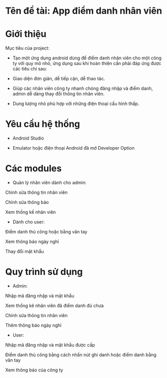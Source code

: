 #  Tên đề tài: App điểm danh nhân viên

# Giới thiệu
Mục tiêu của project:

- Tạo một ứng dụng android dùng để điểm danh nhân viên cho một công ty với quy mô nhỏ, ứng dụng sau khi hoàn thiện cần phải đáp ứng được các tiêu chí sau:

- Giao diện đơn giản, dễ tiếp cận, dễ thao tác.

- Giúp các nhân viên công ty nhanh chóng đăng nhập và điểm danh, admin dễ dàng thay đổi thông tin nhân viên.

- Dung lượng nhỏ phù hợp với những điện thoại cấu hình thấp.


# Yêu cầu hệ thống
- Android Studio

- Emulator hoặc điện thoại Android đã mở Developer Option

# Các modules
- Quản lý nhân viên dành cho admin:

Chỉnh sửa thông tin nhân viên

Chỉnh sửa thông báo

Xem thống kế nhân viên

- Dành cho user:

Điểm danh thủ công hoặc bằng vân tay

Xem thông báo ngày nghỉ

Thay đổi mật khẩu

# Quy trình sử dụng

- Admin:

Nhập mã đăng nhập và mật khẩu

Xem thống kê nhân viên đã điểm danh đủ chưa

Chỉnh sửa thông tin nhân viên

Thêm thông báo ngày nghỉ

- User:

Nhập mã đăng nhập và mật khẩu được cấp

Điểm danh thủ công bằng cách nhấn nút ghi danh hoặc điểm danh bằng vân tay

Xem thông báo của công ty
